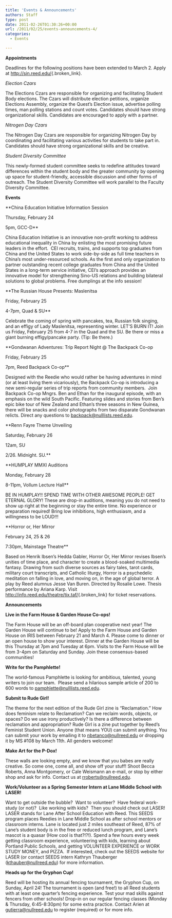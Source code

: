 ```yaml
---
title: 'Events & Announcements'
authors: Staff
type: post
date: 2011-02-26T01:30:26+00:00
url: /2011/02/25/events-announcements-4/
categories:
  - Events

---
```

**Appointments**

Deadlines for the following positions have been extended to March 2. Apply at <http://sin.reed.edu/>{.broken_link}.

_Election Czars_

The Elections Czars are responsible for organizing and facilitating Student Body elections. The Czars will distribute election petitions, organize Elections Assembly, organize the Quest’s Election issue, advertise polling times, man polling stations and count votes. Candidates should have strong organizational skills. Candidates are encouraged to apply with a partner.

_Nitrogen Day Czars_

The Nitrogen Day Czars are responsible for organizing Nitrogen Day by coordinating and facilitating various activities for students to take part in. Candidates should have strong organizational skills and be creative.

_Student Diversity Committee_

This newly-formed student committee seeks to redefine attitudes toward differences within the student body and the greater community by opening up space for student-friendly, accessible discussion and other forms of outreach. The Student Diversity Committee will work parallel to the Faculty Diversity Committee.

**Events**

**China Education Initiative Information Session
  
Thursday, February 24
  
5pm, GCC-D**
  
China Education Initiative is an innovative non-profit working to address educational inequality in China by enlisting the most promising future leaders in the effort.  CEI recruits, trains, and supports top graduates from China and the United States to work side-by-side as full time teachers in China’s most under-resourced schools. As the first and only organization to partner outstanding recent college graduates from China and the United States in a long-term service initiative, CEI’s approach provides an innovative model for strengthening Sino-US relations and building bilateral solutions to global problems. Free dumplings at the info session!

**The Russian House Presents: Maslenitsa
  
Friday, February 25
  
4-7pm, Quad & SU**
  
Celebrate the coming of spring with pancakes, tea, Russian folk singing, and an effigy of Lady Maslenitsa, representing winter. LET’S BURN IT! Join us Friday, February 25 from 4-7 in the Quad and the SU. Be there or miss a giant burning effigy/pancake party. (Tip: Be there.)

**Gondwanan Adventures: Trip Report Night @ The Backpack Co-op
  
Friday, February 25
  
7pm, Reed Backpack Co-op**
  
Designed with the Reedie who would rather be having adventures in mind (or at least living them vicariously), the Backpack Co-op is introducing a new semi-regular series of trip reports from community members.  Join Backpack Co-op Mngrs. Ben and Ethan for the inaugural episode, with an emphasis on the wild South Pacific. Featuring slides and stories from Ben’s epic bike tour of New Zealand and Ethan’s three seasons in New Guinea, there will be snacks and color photographs from two disparate Gondwanan relicts. Direct any questions to [&#x62;&#x61;&#x63;&#x6b;&#x70;&#x61;&#x63;&#x6b;&#x40;<span class="oe_displaynone">null</span>&#x6c;&#x69;&#x73;&#x74;&#x73;&#x2e;&#x72;&#x65;&#x65;&#x64;&#x2e;&#x65;&#x64;&#x75;][1].

**Renn Fayre Theme Unveiling
  
Saturday, February 26
  
12am, SU
  
2/26. Midnight. SU.**

**HUMPLAY MMXI Auditions
  
Monday, February 28
  
8-11pm, Vollum Lecture Hall**
  
BE IN HUMPLAY!! SPEND TIME WITH OTHER AWESOME PEOPLE! GET ETERNAL GLORY! These are drop-in auditions, meaning you do not need to show up right at the beginning or stay the entire time. No experience or preparation required! Bring low inhibitions, high enthusiasm, and a willingness to be LOUD!!!

**Horror or, Her Mirror
  
February 24, 25 & 26
  
7:30pm, Mainstage Theatre**
  
Based on Henrik Ibsen’s Hedda Gabler, Horror Or, Her Mirror revises Ibsen’s unities of time place, and character to create a blood-soaked multimedia fantasy. Drawing from such diverse sources as fairy tales, tarot cards, military court transcripts, and Catholic liturgy, Horror is a psychedelic meditation on falling in love, and moving on, in the age of global terror. A play by Reed alumnus Jesse Van Buren. Directed by Rosalie Lowe. Thesis performance by Ariana Karp. Visit <http://info.reed.edu/theatre/tix.taf/>{.broken_link} for ticket reservations.

**Announcements**

**Live in the Farm House & Garden House Co-ops!**
  
The Farm House will be an off-board plan cooperative next year! The Garden House will continue to be! Apply to the Farm House and Garden House on IRIS between February 21 and March 4. Please come to dinner or an open house to show your interest. Dinner at the Garden House will be this Thursday at 7pm and Tuesday at 6pm. Visits to the Farm House will be from 3-4pm on Saturday and Sunday. Join these consensus-based communities!

**Write for the Pamphlette!**
  
The world-famous Pamphlette is looking for ambitious, talented, young writers to join our team.  Please send a hilarious sample article of 200 to 600 words to [&#x70;&#x61;&#x6d;&#x70;&#x68;&#x6c;&#x65;&#x74;&#x74;&#x65;&#x40;<span class="oe_displaynone">null</span>&#x6c;&#x69;&#x73;&#x74;&#x73;&#x2e;&#x72;&#x65;&#x65;&#x64;&#x2e;&#x65;&#x64;&#x75;][2].

**Submit to Rude Girl!**
  
The theme for the next edition of the Rude Girl zine is &#8220;Reclamation.” How does feminism relate to Reclamation? Can we reclaim words, objects, or spaces? Do we use irony productively? Is there a difference between reclamation and appropriation? Rude Girl is a zine put together by Reed&#8217;s Feminist Student Union. Anyone (that means YOU) can submit anything. You can submit your work by emailing it to [&#x6e;&#x62;&#x65;&#x74;&#x61;&#x6e;&#x63;&#x6f;&#x40;<span class="oe_displaynone">null</span>&#x72;&#x65;&#x65;&#x64;&#x2e;&#x65;&#x64;&#x75;][3] or dropping it by MS #108 by March 11th. All genders welcome!

**Make Art for the P-Dox!**
  
These walls are looking empty, and we know that you babes are really creative. So come one, come all, and show off your stuff! Shoot Becca Roberts, Anna Montgomery, or Cale Weismann an e-mail, or stop by either shop and ask for info. Contact us at [&#x72;&#x72;&#x6f;&#x62;&#x65;&#x72;&#x74;&#x73;&#x40;<span class="oe_displaynone">null</span>&#x72;&#x65;&#x65;&#x64;&#x2e;&#x65;&#x64;&#x75;][4].

**Work/Volunteer as a Spring Semester Intern at Lane Middle School with LASER!**
  
Want to get outside the bubble?  Want to volunteer?  Have federal work-study (or not)?  Like working with kids?  Then you should check out LASER!  LASER stands for Lane After School Education with Reed. This SEEDS program places Reedies in Lane Middle School as after school mentors or classroom interns. Lane is located just 2 miles southeast of Reed, 87% of Lane’s student body is in the free or reduced lunch program, and Lane’s mascot is a quasar (How cool is that?!?!). Spend a few hours every week getting classroom experience, volunteering with kids, learning about Portland Public Schools, and getting VOLUNTEER EXPERIENCE or WORK STUDY MONEY, and PIZZA.  If interested, check out the SEEDS website for LASER (or contact SEEDS intern Kathryn Thauberger ([&#x6b;&#x74;&#x68;&#x61;&#x75;&#x62;&#x65;&#x72;&#x40;<span class="oe_displaynone">null</span>&#x72;&#x65;&#x65;&#x64;&#x2e;&#x65;&#x64;&#x75;][5]) for more information.

**Heads up for the Gryphon Cup!**
  
Reed will be hosting its annual fencing tournament, the Gryphon Cup, on Sunday, April 24! The tournament is open (and free!) to all Reed students with at least one quarter’s fencing experience. Test your mad skills against fencers from other schools! Drop-in on our regular fencing classes (Monday & Thursday, 6:45-8:30pm) for some extra practice. Contact Arien at [&#x67;&#x75;&#x74;&#x69;&#x65;&#x72;&#x72;&#x61;&#x40;<span class="oe_displaynone">null</span>&#x72;&#x65;&#x65;&#x64;&#x2e;&#x65;&#x64;&#x75;][6] to register (required) or for more info.

 [1]: mailto:&#x62;&#x61;&#x63;&#x6b;&#x70;&#x61;&#x63;&#x6b;&#x40;&#x6c;&#x69;&#x73;&#x74;&#x73;&#x2e;&#x72;&#x65;&#x65;&#x64;&#x2e;&#x65;&#x64;&#x75;
 [2]: mailto:&#x70;&#x61;&#x6d;&#x70;&#x68;&#x6c;&#x65;&#x74;&#x74;&#x65;&#x40;&#x6c;&#x69;&#x73;&#x74;&#x73;&#x2e;&#x72;&#x65;&#x65;&#x64;&#x2e;&#x65;&#x64;&#x75;
 [3]: mailto:&#x6e;&#x62;&#x65;&#x74;&#x61;&#x6e;&#x63;&#x6f;&#x40;&#x72;&#x65;&#x65;&#x64;&#x2e;&#x65;&#x64;&#x75;
 [4]: mailto:&#x72;&#x72;&#x6f;&#x62;&#x65;&#x72;&#x74;&#x73;&#x40;&#x72;&#x65;&#x65;&#x64;&#x2e;&#x65;&#x64;&#x75;
 [5]: mailto:&#x6b;&#x74;&#x68;&#x61;&#x75;&#x62;&#x65;&#x72;&#x40;&#x72;&#x65;&#x65;&#x64;&#x2e;&#x65;&#x64;&#x75;
 [6]: mailto:&#x67;&#x75;&#x74;&#x69;&#x65;&#x72;&#x72;&#x61;&#x40;&#x72;&#x65;&#x65;&#x64;&#x2e;&#x65;&#x64;&#x75;
